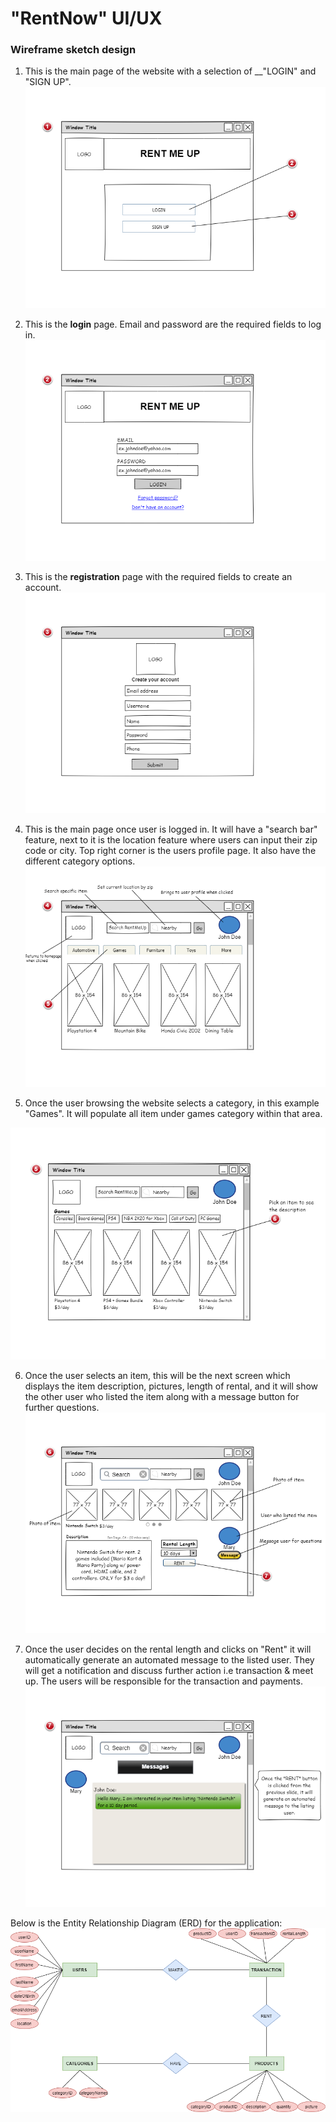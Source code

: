 # "RentNow" UI/UX
### Wireframe sketch design 

1. This is the main page of the website with a selection of __"LOGIN" and "SIGN UP". 
![Main Page](https://github.com/josesison1/Project-Step-6-UI-UX/blob/master/1.png)

2. This is the __login__ page. Email and password are the required fields to log in.
![Login](https://github.com/josesison1/Project-Step-6-UI-UX/blob/master/2.png)

3. This is the __registration__ page with the required fields to create an account.
![Registration](https://github.com/josesison1/Project-Step-6-UI-UX/blob/master/3.png)

4. This is the main page once user is logged in. It will have a "search bar" feature, next to it is the location feature where users can input their zip code or city. Top right corner is the users profile page. It also have the different category options.
![Logged In](https://github.com/josesison1/Project-Step-6-UI-UX/blob/master/4.gif)

5. Once the user browsing the website selects a category, in this example "Games". It will populate all item under games category within that area.

![Games category](https://github.com/josesison1/Project-Step-6-UI-UX/blob/master/5.png)

6. Once the user selects an item, this will be the next screen which displays the item description, pictures, length of rental, and it will show the other user who listed the item along with a message button for further questions.
![Nintendo Switch](https://github.com/josesison1/Project-Step-6-UI-UX/blob/master/6.png)

7. Once the user decides on the rental length and clicks on "Rent" it will automatically generate an automated message to the listed user. They will get a notification and discuss further action i.e transaction & meet up. The users will be responsible for the transaction and payments.
![Rent](https://github.com/josesison1/Project-Step-6-UI-UX/blob/master/7.png)

Below is the Entity Relationship Diagram (ERD) for the application:
![ERD](https://github.com/josesison1/Project-Step-6-UI-UX/blob/master/NEW%20ERD%20PROJECT.png)
